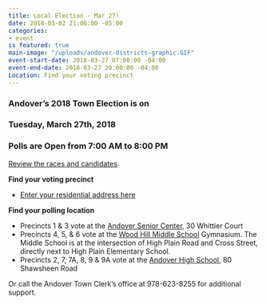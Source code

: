 ```yaml
---
title: Local Election - Mar 27!
date: 2018-03-02 21:06:00 -05:00
categories:
- event
is featured: true
main-image: "/uploads/andover-districts-graphic.GIF"
event-start-date: 2018-03-27 07:00:00 -04:00
event-end-date: 2018-03-27 20:00:00 -04:00
Location: Find your voting precinct
---
```


### Andover’s 2018 Town Election is on 
### Tuesday, March 27th, 2018
### Polls are Open from 7:00 AM to 8:00 PM

[Review the races and candidates](http://bit.ly/2Fejmiw).

**Find your voting precinct**
* [Enter your residential address here](http://www.sec.state.ma.us/WhereDoIVoteMA/bal/MyElectionInfo.aspx)

**Find your polling location**
* Precincts 1 & 3 vote at the [Andover Senior Center](http://bit.ly/2FYicVe), 30 Whittier Court
* Precincts 4, 5, & 6 vote at the [Wood Hill Middle School](http://bit.ly/2oVs2iB) Gymnasium. The Middle School is at the intersection of High Plain Road and Cross Street, directly next to High Plain Elementary School.
* Precincts 2, 7, 7A, 8, 9 & 9A vote at the [Andover High School](http://bit.ly/2tjpBvV), 80 Shawsheen Road

Or call the Andover Town Clerk’s office at 978-623-8255 for additional support. 